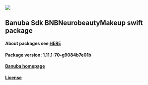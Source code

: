 [![](https://www.banuba.com/hubfs/Banuba_November2018/Images/Banuba%20SDK.png)](https://docs.banuba.com/face-ar-sdk-v1/ios/ios_overview)

## Banuba Sdk BNBNeurobeautyMakeup swift package

#### About packages see [HERE](https://docs.banuba.com/face-ar-sdk-v1/ios/ios_packages)

#### Package version: **1.11.1-70-g9084b7e01b**

#### **[Banuba homepage](https://banuba.com)**

#### **[License](https://www.banuba.com/terms)**
